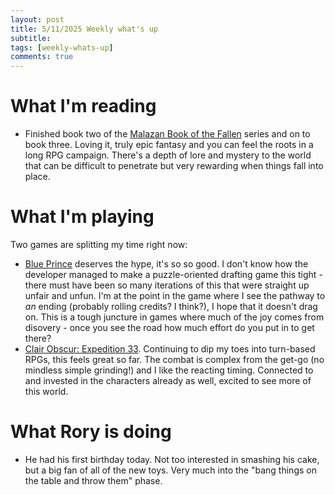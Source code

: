 ```yaml
---
layout: post
title: 5/11/2025 Weekly what's up
subtitle: 
tags: [weekly-whats-up]
comments: true
---
```


# What I'm reading
- Finished book two of the [Malazan Book of the Fallen](https://en.wikipedia.org/wiki/Malazan_Book_of_the_Fallen) series and on to book three. Loving it, truly epic fantasy and you can feel the roots in a long RPG campaign. There's a depth of lore and mystery to the world that can be difficult to penetrate but very rewarding when things fall into place.

# What I'm playing
Two games are splitting my time right now:
- [Blue Prince](https://store.steampowered.com/app/1569580/Blue_Prince/) deserves the hype, it's so so good. I don't know how the developer managed to make a puzzle-oriented drafting game this tight - there must have been so many iterations of this that were straight up unfair and unfun. I'm at the point in the game where I see the pathway to _an_ ending (probably rolling credits? I think?), I hope that it doesn't drag on. This is a tough juncture in games where much of the joy comes from disovery - once you see the road how much effort do you put in to get there?
- [Clair Obscur: Expedition 33](https://store.steampowered.com/app/1903340/Clair_Obscur_Expedition_33/). Continuing to dip my toes into turn-based RPGs, this feels great so far. The combat is complex from the get-go (no mindless simple grinding!) and I like the reacting timing. Connected to and invested in the characters already as well, excited to see more of this world.

# What Rory is doing
- He had his first birthday today. Not too interested in smashing his cake, but a big fan of all of the new toys. Very much into the "bang things on the table and throw them" phase.

